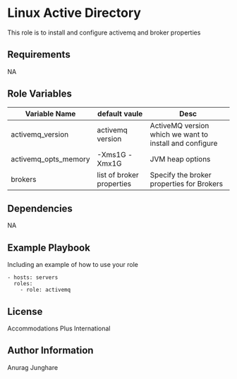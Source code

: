 Linux Active Directory
=========

This role is to install and configure activemq and broker properties

Requirements
------------

NA

Role Variables
--------------

| Variable Name                                  | default vaule               | Desc                                                                                         |
|------------------------------------------------|-----------------------------|----------------------------------------------------------------------------------------------|
| activemq_version                               | activemq version            | ActiveMQ version which we want to install and configure                                    |
| activemq_opts_memory                           | -Xms1G -Xmx1G               | JVM heap options                                                 |
| brokers                                        | list of broker properties   | Specify the broker properties for Brokers                                                  |


Dependencies
------------

NA


Example Playbook
----------------

Including an example of how to use your role

    - hosts: servers
      roles:
        - role: activemq

License
-------

Accommodations Plus International

Author Information
------------------

Anurag Junghare
